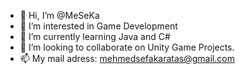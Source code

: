 - 👋 Hi, I’m @MeSeKa
- 👀 I’m interested in Game Development
- 🌱 I’m currently learning Java and C#
- 💞️ I’m looking to collaborate on Unity Game Projects.
- 📫 My mail adress: mehmedsefakaratas@gmail.com

<!---
MeSeKa/MeSeKa is a ✨ special ✨ repository because its `README.md` (this file) appears on your GitHub profile.
You can click the Preview link to take a look at your changes.
--->

